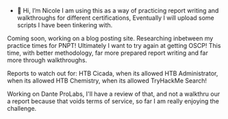 - 👋 Hi, I’m Nicole
I am using this as a way of practicing report writing and walkthroughs for different certifications,
Eventually I will upload some scripts I have been tinkering with.

Coming soon, working on a blog posting site. Researching inbetween my practice times for PNPT! Ultimately I want to try again at getting OSCP!
This time, with better methodology, far more prepared report writing and far more through walkthroughs.

Reports to watch out for:
  HTB Cicada, when its allowed
  HTB Administrator, when its allowed
  HTB Chemistry, when its allowed
  TryHackMe Search!
  
Working on Dante ProLabs, I'll have a review of that, and not a walkthru our a report because that voids terms of service, so far I am really enjoying the challenge.


<!---
wittymastodon/wittymastodon is a ✨ special ✨ repository because its `README.md` (this file) appears on your GitHub profile.
You can click the Preview link to take a look at your changes.
--->
